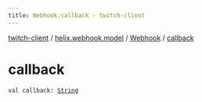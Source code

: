 ```yaml
---
title: Webhook.callback - twitch-client
---
```


[twitch-client](../../index.html) / [helix.webhook.model](../index.html) / [Webhook](index.html) / [callback](./callback.html)

# callback

`val callback: `[`String`](https://kotlinlang.org/api/latest/jvm/stdlib/kotlin/-string/index.html)